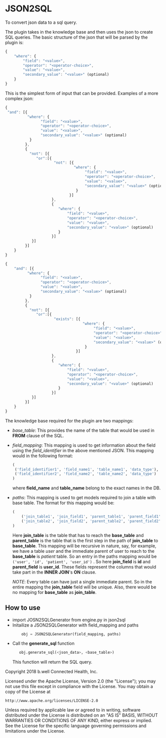 # JSON2SQL

To convert json data to a sql query.

The plugin takes in the knowledge base and then uses the json to create SQL queries. The basic structure of the json that will be parsed by the plugin is:

```javascript
{
    "where": {
        "field": "<value>",
        "operator": "<operator-choice>",
        "value": "<value>",
        "secondary_value": "<value>" (optional)
    }
}
```

This is the simplest form of input that can be provided. Examples of a more complex json:

```javascript
{
 "and": [{
          "where": {
                "field": "<value>",
                "operator": "<operator-choice>",
                "value": "<value>",
                "secondary_value": "<value>" (optional)
           }
         },
         {
           "not": [{
              "or":[{
                      "not": [{                                         
                               "where": {
                                    "field": "<value>",
                                    "operator": "<operator-choice>",
                                    "value": "<value>",
                                    "secondary_value": "<value>" (optional)
                                }
                             }]
                     },
                     {
                        "where": {
                            "field": "<value>",
                            "operator": "<operator-choice>",
                            "value": "<value>",
                            "secondary_value": "<value>" (optional)
                        }
                     }]
            }]
         }]
    }
}
```

```javascript
{
    "and": [{
          "where": {
                "field": "<value>",
                "operator": "<operator-choice>",
                "value": "<value>",
                "secondary_value": "<value>" (optional)
           }
         },
         {
           "not": [{
              "or":[{
                      "exists": [{                                         
                                   "where": {
                                        "field": "<value>",
                                        "operator": "<operator-choice>",
                                        "value": "<value>",
                                        "secondary_value": "<value>" (optional)
                                    }
                                }]
                     },
                     {
                        "where": {
                            "field": "<value>",
                            "operator": "<operator-choice>",
                            "value": "<value>",
                            "secondary_value": "<value>" (optional)
                        }
                     }]
            }]
         }]
    }
}
```


The knowledge base required for the plugin are two mappings:
 * *base_table*: This provides the name of the table that would be used in **FROM** clause of the SQL.

 * *field_mapping*:
   This mapping is used to get information about the field using the *field_identifier* in the above mentioned JSON. This mapping would in the following format:
   ```python
   (
    ('field_identifier1', 'field_name1', 'table_name1', 'data_type'),
    ('field_identifier2', 'field_name2', 'table_name2', 'data_type')
   )
   ```
   
    where **field_name** and **table_name** belong to the exact names in the DB.
 
 * *paths*: This mapping is used to get models required to join a table with base table. The format for this mapping would be:
    ```python
    (
        ('join_table1', 'join_field1', 'parent_table1', 'parent_field1'),
        ('join_table2', 'join_field2', 'parent_table2', 'parent_field2'),
    )
    ```
    Here **join_table** is the table that has to reach the **base_table** and **parent_table** is the table that is the first step in the path of **join_table** to **base_table**.
    This mapping will be recursive in nature, say, for example, we have a table *user* and the immediate parent of user to reach to the **base_table** is *patient* table. So an entry in the paths mapping would be 
    ```('user', 'id', 'patient', 'user_id')```
    . So here **join_field** is **id** and **parent_field** is **user_id**. These fields represent the columns that would take part in the **INNER JOIN**'s **ON** clause.

    *NOTE*: Every table can have just a single immediate parent. So in the entire mapping the **join_table** field will be unique. Also, there would be no mapping for **base_table** as **join_table**.


## How to use

* import JOSN2SQLGenerator from engine.py in json2sql 
* Initailize a JSON2SQLGenerator with field_mapping and paths
    ```python
        obj = JSON2SQLGenerator(field_mapping, paths)
    ```
* Call the **generate_sql** function
    ```python
       obj.generate_sql(<json_data>, <base_table>) 
    ``` 
    This function will return the SQL query.


Copyright 2018 b.well Connected Health, Inc.

Licensed under the Apache License, Version 2.0 (the "License");
you may not use this file except in compliance with the License.
You may obtain a copy of the License at

    http://www.apache.org/licenses/LICENSE-2.0

Unless required by applicable law or agreed to in writing, software distributed under the License is distributed on an "AS IS" BASIS,
WITHOUT WARRANTIES OR CONDITIONS OF ANY KIND, either express or implied.
See the License for the specific language governing permissions and limitations under the License.
